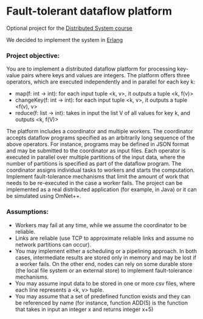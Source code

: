 # Fault-tolerant dataflow platform

Optional project for the [Distributed System course][1]

We decided to implement the system in [Erlang](https://www.erlang.org/)

### Project objective:

You are to implement a distributed dataflow platform for processing key-value pairs where keys and values are integers.
The platform offers three operators, which are executed independently and in parallel for each key k:
- map(f: int -> int): for each input tuple <k, v>, it outputs a tuple <k, f(v)>
- changeKey(f: int -> int): for each input tuple <k, v>, it outputs a tuple <f(v), v>
- reduce(f: list<int> -> int): takes in input the list V of all values for key k, and outputs <k, f(V)>

The platform includes a coordinator and multiple workers.
The coordinator accepts dataflow programs specified as an arbitrarily long sequence of the above operators. For instance, programs may be defined in JSON format and may be submitted to the coordinator as input files. Each operator is executed in parallel over multiple partitions of the input data, where the number of partitions is specified as part of the dataflow program. The coordinator assigns individual tasks to workers and starts the computation. Implement fault-tolerance mechanisms that limit the amount of work that needs to be re-executed in the case a worker fails. The project can be implemented as a real distributed application (for example, in Java) or it can be simulated using OmNet++.
### Assumptions:
- Workers may fail at any time, while we assume the coordinator to be reliable.
- Links are reliable (use TCP to approximate reliable links and assume no network
partitions can occur).
- You may implement either a scheduling or a pipelining approach. In both cases, intermediate results are stored only in memory and may be lost if a worker fails. On the other end, nodes can rely on some durable store (the local file system or an external store) to implement fault-tolerance mechanisms.
- You may assume input data to be stored in one or more csv files, where each line represents a <k, v> tuple.
- You may assume that a set of predefined function exists and they can be referenced by name (for instance, function ADD(5) is the function that takes in input an integer x and returns integer x+5)

[1]: https://www11.ceda.polimi.it/schedaincarico/schedaincarico/controller/scheda_pubblica/SchedaPublic.do?&evn_default=evento&c_classe=744092&polij_device_category=DESKTOP&__pj0=0&__pj1=8e05c9bc851ffdc3fdcd7ab405195296
